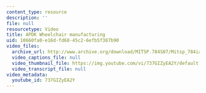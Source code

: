 ```yaml
---
content_type: resource
description: ''
file: null
resourcetype: Video
title: APDK Wheelchair manufacturing
uid: 10660fa0-e16d-fd68-45c2-6efb5f387b90
video_files:
  archive_url: http://www.archive.org/download/MITSP.784S07/Mitsp_784iap07_apdk-wheelchair_300k.mp4
  video_captions_file: null
  video_thumbnail_file: https://img.youtube.com/vi/737GIZyEA2Y/default.jpg
  video_transcript_file: null
video_metadata:
  youtube_id: 737GIZyEA2Y
---
```

